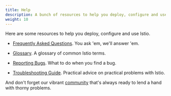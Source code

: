 ```yaml
---
title: Help
description: A bunch of resources to help you deploy, configure and use Istio.
weight: 10
---
```


Here are some resources to help you deploy, configure and use Istio.

- [Frequently Asked Questions](/help/faq/). You ask 'em, we'll answer 'em.

- [Glossary](/help/glossary/). A glossary of common Istio terms.

- [Reporting Bugs](/help/bugs/). What to do when you find a bug.

- [Troubleshooting Guide](/help/troubleshooting/). Practical advice on practical problems with Istio.

And don't forget our vibrant [community](/community/) that's always ready to lend a hand
with thorny problems.
